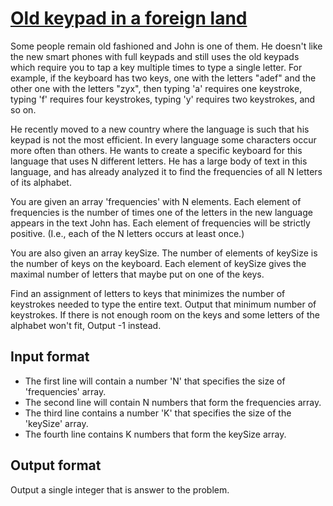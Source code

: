 # [Old keypad in a foreign land][link]

Some people remain old fashioned and John is one of them. He doesn't like the new smart phones with full keypads and still uses the old keypads which require you to tap a key multiple times to type a single letter. For example, if the keyboard has two keys, one with the letters "adef" and the other one with the letters "zyx", then typing 'a' requires one keystroke, typing 'f' requires four keystrokes, typing 'y' requires two keystrokes, and so on.

He recently moved to a new country where the language is such that his keypad is not the most efficient. In every language some characters occur more often than others. He wants to create a specific keyboard for this language that uses N different letters. He has a large body of text in this language, and has already analyzed it to find the frequencies of all N letters of its alphabet.

You are given an array 'frequencies' with N elements. Each element of frequencies is the number of times one of the letters in the new language appears in the text John has. Each element of frequencies will be strictly positive. (I.e., each of the N letters occurs at least once.)

You are also given an array keySize. The number of elements of keySize is the number of keys on the keyboard. Each element of keySize gives the maximal number of letters that maybe put on one of the keys.

Find an assignment of letters to keys that minimizes the number of keystrokes needed to type the entire text. Output that minimum number of keystrokes. If there is not enough room on the keys and some letters of the alphabet won't fit, Output -1 instead.

## Input format

- The first line will contain a number 'N' that specifies the size of 'frequencies' array.
- The second line will contain N numbers that form the frequencies array.
- The third line contains a number 'K' that specifies the size of the 'keySize' array.
- The fourth line contains K numbers that form the keySize array.

## Output format

Output a single integer that is answer to the problem.

[link]: https://www.hackerearth.com/practice/algorithms/sorting/selection-sort/practice-problems/algorithm/old-keypad-in-a-foreign-land-24/
